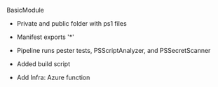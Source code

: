 BasicModule

- Private and public folder with ps1 files
- Manifest exports '*'
- Pipeline runs pester tests, PSScriptAnalyzer, and PSSecretScanner

- Added build script

- Add Infra: Azure function